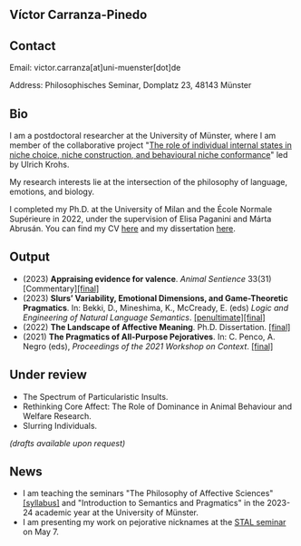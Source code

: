 Víctor Carranza-Pinedo
------

## Contact

Email: victor.carranza[at]uni-muenster[dot]de

Address: Philosophisches Seminar, Domplatz 23, 48143 Münster

## Bio

I am a postdoctoral researcher at the University of Münster, where I am member of the collaborative project "[The role of individual internal states in niche choice, niche construction, and behavioural niche conformance](https://www.uni-bielefeld.de/fakultaeten/biologie/forschung/verbuende/sfb_nc3/projects/d01ph2#comp_00005c3e9e38_00000000a7_0131)" led by Ulrich Krohs. 

My research interests lie at the intersection of the philosophy of language, emotions, and biology.

I completed my Ph.D. at the University of Milan and the École Normale Supérieure in 2022, under the supervision of Elisa Paganini and Márta Abrusán. You can find my CV [here](https://www.dropbox.com/s/v1acaj4dhwtb6yh/cvitae_english.pdf?dl=0) and my dissertation [here](https://air.unimi.it/handle/2434/933926).

## Output

+ (2023) **Appraising evidence for valence**. _Animal Sentience_ 33(31) 
[Commentary][[final]](https://www.wellbeingintlstudiesrepository.org/animsent/vol8/iss33/31/)
+ (2023) **Slurs’ Variability, Emotional Dimensions, and Game-Theoretic Pragmatics**. In: Bekki, D., Mineshima, K., McCready, E. (eds) _Logic and Engineering of Natural Language Semantics_. [[penultimate]](https://www.dropbox.com/s/d4nns6juy7yjoza/LENLS%2019%20%5Bpenultimate%5D.pdf?dl=0)[[final]](https://link.springer.com/chapter/10.1007/978-3-031-43977-3_12)
+ (2022) **The Landscape of Affective Meaning**. Ph.D. Dissertation. [[final]](https://www.dropbox.com/scl/fi/dqyg8hptzbzkuyxnpenot/The-landscape-of-affective-meaning-2022.pdf?rlkey=0s2kx7q8u5uxq8sbre1wynqis&dl=0) 
+ (2021) **The Pragmatics of All-Purpose Pejoratives**. In: C. Penco, A. Negro (eds), _Proceedings of the 2021 Workshop on Context_. [[final]](https://www.finophd.eu/WOC2021/paper5.pdf)

## Under review 

+ The Spectrum of Particularistic Insults. 
+ Rethinking Core Affect: The Role of Dominance in Animal Behaviour and Welfare Research. 
+ Slurring Individuals.

_(drafts available upon request)_

## News

+ I am teaching the seminars "The Philosophy of Affective Sciences" [[syllabus]](https://www.dropbox.com/scl/fi/8q9h1xm5pd20ixwdfg7p0/The-Philosophy-of-the-Affective-Sciences-syllabus.docx?rlkey=c5xkznfnigxg7uhxb7w9208ae&dl=0) and "Introduction to Semantics and Pragmatics" in the 2023-24 academic year at the University of Münster.
+ I am presenting my work on pejorative nicknames at the [STAL seminar](https://sites.google.com/view/stalnetwork/seminar?authuser=0) on May 7.
